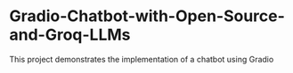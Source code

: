# Gradio-Chatbot-with-Open-Source-and-Groq-LLMs
This project demonstrates the implementation of a chatbot using Gradio
